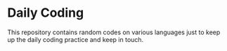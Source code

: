 # Daily Coding

This repository contains random codes on various languages just to keep up the daily coding practice and keep in touch.